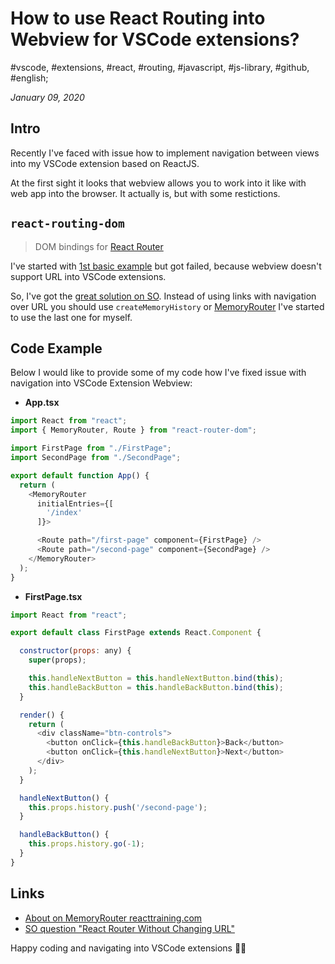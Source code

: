 # How to use React Routing into Webview for VSCode extensions?

#vscode, #extensions, #react, #routing, #javascript, #js-library, #github, #english;

_January 09, 2020_

## Intro

Recently I've faced with issue how to implement navigation between views into my VSCode extension based on ReactJS.

At the first sight it looks that webview allows you to work into it like with web app into the browser. It actually is, but with some restictions.

## `react-routing-dom`

> DOM bindings for [React Router](https://reacttraining.com/react-router/)

I've started with [1st basic example](https://reacttraining.com/react-router/web/guides/quick-start/1st-example-basic-routing) but got failed, because webview doesn't support URL into VSCode extensions. 

So, I've got the [great solution on SO](https://stackoverflow.com/q/59637276/2173016). Instead of using links with navigation over URL you should use `createMemoryHistory` or [MemoryRouter](https://github.com/ReactTraining/react-router/blob/master/packages/react-router/docs/api/MemoryRouter.md) I've started to use the last one for myself.

## Code Example

Below I would like to provide some of my code how I've fixed issue with navigation into VSCode Extension Webview:

* **App.tsx**
```js
import React from "react";
import { MemoryRouter, Route } from "react-router-dom";

import FirstPage from "./FirstPage";
import SecondPage from "./SecondPage";

export default function App() {
  return (
    <MemoryRouter
      initialEntries={[
        '/index'
      ]}>

      <Route path="/first-page" component={FirstPage} />
      <Route path="/second-page" component={SecondPage} />
    </MemoryRouter>
  );
}
```

* **FirstPage.tsx**
```js
import React from "react";

export default class FirstPage extends React.Component {

  constructor(props: any) {
    super(props);

    this.handleNextButton = this.handleNextButton.bind(this);
    this.handleBackButton = this.handleBackButton.bind(this);
  }

  render() {
    return (
      <div className="btn-controls">
        <button onClick={this.handleBackButton}>Back</button>
        <button onClick={this.handleNextButton}>Next</button>
      </div>
    );
  }

  handleNextButton() {
    this.props.history.push('/second-page');
  }

  handleBackButton() {
    this.props.history.go(-1);
  }
}
```

## Links

* [About on MemoryRouter reacttraining.com](https://reacttraining.com/react-router/web/api/MemoryRouter)
* [SO question "React Router Without Changing URL"](https://stackoverflow.com/questions/39721812/react-router-without-changing-url)

Happy coding and navigating into VSCode extensions ✌🏼